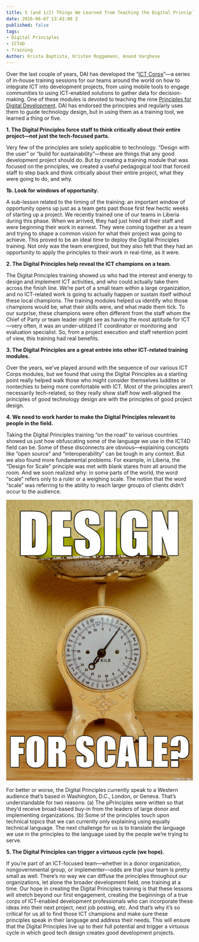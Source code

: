 ```yaml
---
title: 5 (and 1/2) Things We Learned from Teaching the Digital Principles
date: 2016-06-07 13:43:00 Z
published: false
tags:
- Digital Principles
- ICT4D
- Training
Author: Krista Baptista, Kristen Roggemann, Anand Varghese
---
```


Over the last couple of years, DAI has developed the “[ICT Corps](http://www.ictworks.org/2016/03/30/ict-innovation-corps-teaching-digital-principles-to-non-techie-staff/)”—a series of in-house training sessions for our teams around the world on how to integrate ICT into development projects, from using mobile tools to engage communities to using ICT-enabled solutions to gather data for decision-making. One of these modules is devoted to teaching the nine [Principles for Digital Development](http://digitalprinciples.org/). DAI has endorsed the principles and regularly uses them to guide technology design, but in using them as a training tool, we learned a thing or five. 

**1. The Digital Principles force staff to think critically about their entire project—not just the tech-focused parts.**

Very few of the principles are solely applicable to technology.  “Design with the user” or “build for sustainability”—these are things that any good development project should do. But by creating a training module that was focused on the principles, we created a useful pedagogical tool that forced staff to step back and think critically about their entire project, what they were going to do, and why. 

**1b. Look for windows of opportunity.**

A sub-lesson related to the timing of the training: an important window of opportunity opens up just as a team gets past those first few hectic weeks of starting up a project. We recently trained one of our teams in Liberia during this phase. When we arrived, they had just hired all their staff and were beginning their work in earnest. They were coming together as a team and trying to shape a common vision for what their project was going to achieve. This proved to be an ideal time to deploy the Digital Principles training. Not only was the team energized, but they also felt that they had an opportunity to apply the principles to their work in real-time, as it were. 

**2. The Digital Principles help reveal the ICT champions on a team.** 

The Digital Principles training showed us who had the interest and energy to design and implement ICT activities, and who could actually take them across the finish line. We’re part of a small team within a large organization, and no ICT-related work is going to actually happen or sustain itself without these local champions. The training modules helped us identify who those champions would be, what their skills were, and what made them tick. To our surprise, these champions were often different from the staff whom the Chief of Party or team leader might see as having the most aptitude for ICT—very often, it was an under-utilized IT coordinator or monitoring and evaluation specialist. So, from a project execution and staff retention point of view, this training had real benefits.  

**3. The Digital Principles are a great entrée into other ICT-related training modules.** 

Over the years, we’ve played around with the sequence of our various ICT Corps modules, but we found that using the Digital Principles as a starting point really helped walk those who might consider themselves luddites or nontechies to being more comfortable with ICT. Most of the principles aren’t necessarily tech-related, so they really show staff how well-aligned the principles of good technology design are with the principles of good project design.  

**4. We need to work harder to make the Digital Principles relevant to people in the field.** 

Taking the Digital Principles training “on the road” to various countries showed us just how obfuscating some of the language we use in the ICT4D field can be. Some of these disconnects are obvious—explaining concepts like “open source” and “interoperability” can be tough in any context. But we also found more fundamental problems. For example, in Liberia, the “Design for Scale” principle was met with blank stares from all around the room. And we soon realized why: in some parts of the world, the word “scale” refers only to a ruler or a weighing scale. The notion that the word “scale” was referring to the ability to reach larger groups of clients didn’t occur to the audience. 

![YZSNQ64.png](/uploads/YZSNQ64.png)

For better or worse, the Digital Principles currently speak to a Western audience that’s based in Washington, D.C., London, or Geneva. That’s understandable for two reasons: (a) The pPrinciples were written so that they’d receive broad-based buy-in from the leaders of large donor and implementing organizations. (b) Some of the principles touch upon technical topics that we can currently only explaining using equally technical language. The next challenge for us is to translate the language we use in the principles to the language used by the people we’re trying to serve. 

**5. The Digital Principles can trigger a virtuous cycle (we hope).**

If you’re part of an ICT-focused team—whether in a donor organization, nongovernmental group, or implementer—odds are that your team is pretty small as well. There’s no way we can diffuse the principles throughout our organizations, let alone the broader development field, one training at a time. Our hope in creating the Digital Principles training is that these lessons will stretch beyond our first engagement, creating the beginnings of a true corps of ICT-enabled development professionals who can incorporate these ideas into their next project, next job posting, etc. And that’s why it’s so critical for us all to find those ICT champions and make sure these principles speak in their language and address their needs. This will ensure that the Digital Principles live up to their full potential and trigger a virtuous cycle in which good tech design creates good development projects. 